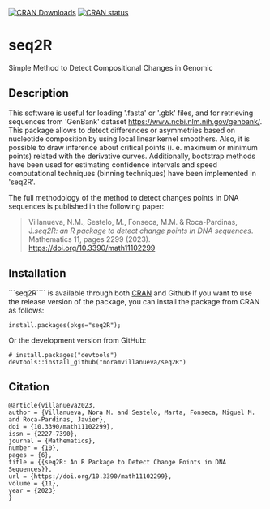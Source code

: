 <!-- badges: start -->
[![CRAN Downloads](https://cranlogs.r-pkg.org/badges/grand-total/seq2R)](https://cran.r-project.org/package=seq2R)
[![CRAN status](https://www.r-pkg.org/badges/version/clustcurv)](https://cran.r-project.org/package=seq2R)
<!-- badges: end -->

# seq2R
Simple Method to Detect Compositional Changes in Genomic

## Description
This software is useful for loading '.fasta' or '.gbk' files, and for retrieving sequences from 'GenBank' dataset <https://www.ncbi.nlm.nih.gov/genbank/>. This package allows  to detect differences or asymmetries based on nucleotide composition by using local linear kernel smoothers. Also, it is possible to draw inference about critical points (i. e. maximum or minimum points) related with the derivative curves. Additionally, bootstrap methods have been used  for estimating confidence intervals and speed computational techniques (binning techniques) have been implemented in 'seq2R'.

The full methodology of the method to detect changes points in DNA sequences is 
published in the following paper:
> Villanueva, N.M., Sestelo, M., Fonseca, M.M. & Roca-Pardinas, J._seq2R: an R package to detect change points in DNA sequences_. Mathematics 11, pages 2299 (2023). https://doi.org/10.3390/math11102299


## Installation 

```seq2R```` is available through both [CRAN](https://cran.r-project.org/) and Github
If you want to use the release version of the package, you can install the package from CRAN as follows:
```
install.packages(pkgs="seq2R");
```


Or the development version from GitHub:
```
# install.packages("devtools")
devtools::install_github("noramvillanueva/seq2R")
```

## Citation

```
@article{villanueva2023,
author = {Villanueva, Nora M. and Sestelo, Marta, Fonseca, Miguel M. and Roca-Pardinas, Javier},
doi = {10.3390/math11102299},
issn = {2227-7390},
journal = {Mathematics},
number = {10},
pages = {6},
title = {{seq2R: An R Package to Detect Change Points in DNA Sequences}},
url = {https://doi.org/10.3390/math11102299},
volume = {11},
year = {2023}
}
``` 
